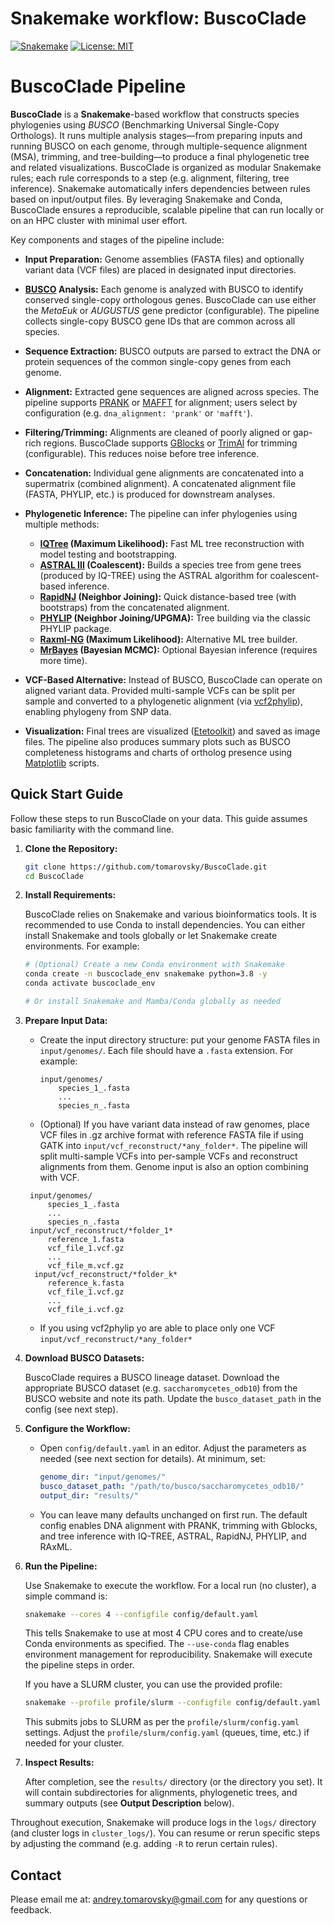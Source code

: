 # Snakemake workflow: BuscoClade

[![Snakemake](https://img.shields.io/badge/snakemake-<8.0-brightgreen.svg)](https://snakemake.github.io)
[![License: MIT](https://img.shields.io/badge/License-MIT-yellow.svg)](https://opensource.org/licenses/MIT)

# BuscoClade Pipeline

**BuscoClade** is a **Snakemake**-based workflow that constructs species phylogenies using *BUSCO* (Benchmarking Universal Single-Copy Orthologs). It runs multiple analysis stages—from preparing inputs and running BUSCO on each genome, through multiple-sequence alignment (MSA), trimming, and tree-building—to produce a final phylogenetic tree and related visualizations. BuscoClade is organized as modular Snakemake rules; each rule corresponds to a step (e.g. alignment, filtering, tree inference). Snakemake automatically infers dependencies between rules based on input/output files. By leveraging Snakemake and Conda, BuscoClade ensures a reproducible, scalable pipeline that can run locally or on an HPC cluster with minimal user effort.

Key components and stages of the pipeline include:

* **Input Preparation:** Genome assemblies (FASTA files) and optionally variant data (VCF files) are placed in designated input directories.
* **[BUSCO](https://busco.ezlab.org/) Analysis:** Each genome is analyzed with BUSCO to identify conserved single-copy orthologous genes. BuscoClade can use either the *MetaEuk* or *AUGUSTUS* gene predictor (configurable). The pipeline collects single-copy BUSCO gene IDs that are common across all species.
* **Sequence Extraction:** BUSCO outputs are parsed to extract the DNA or protein sequences of the common single-copy genes from each genome.
* **Alignment:** Extracted gene sequences are aligned across species. The pipeline supports [PRANK](http://wasabiapp.org/software/prank/) or [MAFFT](https://mafft.cbrc.jp/alignment/software/) for alignment; users select by configuration (e.g. `dna_alignment: 'prank'` or `'mafft'`).
* **Filtering/Trimming:** Alignments are cleaned of poorly aligned or gap-rich regions. BuscoClade supports [GBlocks](https://academic.oup.com/mbe/article/17/4/540/1127654) or [TrimAl](http://trimal.cgenomics.org/) for trimming (configurable). This reduces noise before tree inference.
* **Concatenation:** Individual gene alignments are concatenated into a supermatrix (combined alignment). A concatenated alignment file (FASTA, PHYLIP, etc.) is produced for downstream analyses.
* **Phylogenetic Inference:** The pipeline can infer phylogenies using multiple methods:

  * **[IQTree](http://www.iqtree.org/) (Maximum Likelihood):** Fast ML tree reconstruction with model testing and bootstrapping.
  * **[ASTRAL III](https://bmcbioinformatics.biomedcentral.com/articles/10.1186/s12859-018-2129-y) (Coalescent):** Builds a species tree from gene trees (produced by IQ-TREE) using the ASTRAL algorithm for coalescent-based inference.
  * **[RapidNJ](https://birc.au.dk/software/rapidnj) (Neighbor Joining):** Quick distance-based tree (with bootstraps) from the concatenated alignment.
  * **[PHYLIP](https://phylipweb.github.io/phylip/) (Neighbor Joining/UPGMA):** Tree building via the classic PHYLIP package.
  * **[Raxml-NG](https://github.com/amkozlov/raxml-ng) (Maximum Likelihood):** Alternative ML tree builder.
  * **[MrBayes](https://nbisweden.github.io/MrBayes/) (Bayesian MCMC):** Optional Bayesian inference (requires more time).
* **VCF-Based Alternative:** Instead of BUSCO, BuscoClade can operate on aligned variant data. Provided multi-sample VCFs can be split per sample and converted to a phylogenetic alignment (via [vcf2phylip](https://github.com/edgardomortiz/vcf2phylip)), enabling phylogeny from SNP data.
* **Visualization:** Final trees are visualized ([Etetoolkit](http://etetoolkit.org/)) and saved as image files. The pipeline also produces summary plots such as BUSCO completeness histograms and charts of ortholog presence using [Matplotlib](https://matplotlib.org/stable/) scripts.




## Quick Start Guide

Follow these steps to run BuscoClade on your data. This guide assumes basic familiarity with the command line.

1. **Clone the Repository:**

   ```bash
   git clone https://github.com/tomarovsky/BuscoClade.git
   cd BuscoClade
   ```

2. **Install Requirements:**

   BuscoClade relies on Snakemake and various bioinformatics tools. It is recommended to use Conda to install dependencies. You can either install Snakemake and tools globally or let Snakemake create environments. For example:

   ```bash
   # (Optional) Create a new Conda environment with Snakemake
   conda create -n buscoclade_env snakemake python=3.8 -y
   conda activate buscoclade_env

   # Or install Snakemake and Mamba/Conda globally as needed
   ```

3. **Prepare Input Data:**

   * Create the input directory structure: put your genome FASTA files in `input/genomes/`. Each file should have a `.fasta` extension. For example:

     ```
     input/genomes/
         species_1_.fasta
         ...
         species_n_.fasta
     ```
   * (Optional) If you have variant data instead of raw genomes, place VCF files in .gz archive format with reference FASTA file if using GATK into `input/vcf_reconstruct/*any_folder*`. The pipeline will split multi-sample VCFs into per-sample VCFs and reconstruct alignments from them. Genome input is also an option combining with VCF. 
   
    ```
     input/genomes/
         species_1_.fasta
         ...
         species_n_.fasta
     input/vcf_reconstruct/*folder_1*
         reference_1.fasta
         vcf_file_1.vcf.gz
         ...
         vcf_file_m.vcf.gz
      input/vcf_reconstruct/*folder_k*
         reference_k.fasta
         vcf_file_1.vcf.gz
         ...
         vcf_file_i.vcf.gz
     ```

   * If you using vcf2phylip yo are able to place only one VCF `input/vcf_reconstruct/*any_folder*`

4. **Download BUSCO Datasets:**

   BuscoClade requires a BUSCO lineage dataset. Download the appropriate BUSCO dataset (e.g. `saccharomycetes_odb10`) from the BUSCO website and note its path. Update the `busco_dataset_path` in the config (see next step).

5. **Configure the Workflow:**

   * Open `config/default.yaml` in an editor. Adjust the parameters as needed (see next section for details). At minimum, set:

     ```yaml
     genome_dir: "input/genomes/"
     busco_dataset_path: "/path/to/busco/saccharomycetes_odb10/"
     output_dir: "results/"
     ```
   * You can leave many defaults unchanged on first run. The default config enables DNA alignment with PRANK, trimming with Gblocks, and tree inference with IQ-TREE, ASTRAL, RapidNJ, PHYLIP, and RAxML.

6. **Run the Pipeline:**

   Use Snakemake to execute the workflow. For a local run (no cluster), a simple command is:

   ```bash
   snakemake --cores 4 --configfile config/default.yaml
   ```

   This tells Snakemake to use at most 4 CPU cores and to create/use Conda environments as specified. The `--use-conda` flag enables environment management for reproducibility. Snakemake will execute the pipeline steps in order.

   If you have a SLURM cluster, you can use the provided profile:

   ```bash
   snakemake --profile profile/slurm --configfile config/default.yaml
   ```

   This submits jobs to SLURM as per the `profile/slurm/config.yaml` settings. Adjust the `profile/slurm/config.yaml` (queues, time, etc.) if needed for your cluster.

7. **Inspect Results:**

   After completion, see the `results/` directory (or the directory you set). It will contain subdirectories for alignments, phylogenetic trees, and summary outputs (see **Output Description** below).

Throughout execution, Snakemake will produce logs in the `logs/` directory (and cluster logs in `cluster_logs/`). You can resume or rerun specific steps by adjusting the command (e.g. adding `-R` to rerun certain rules).

## Contact

Please email me at: <andrey.tomarovsky@gmail.com> for any questions or feedback.

